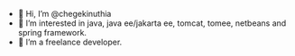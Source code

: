 - 👋 Hi, I’m @chegekinuthia
- 👀 I’m interested in java, java ee/jakarta ee, tomcat, tomee, netbeans and spring framework.
- 🌱 I’m a freelance developer.

<!---
chegekinuthia/chegekinuthia is a ✨ special ✨ repository because its `README.md` (this file) appears on your GitHub profile.
You can click the Preview link to take a look at your changes.
--->
